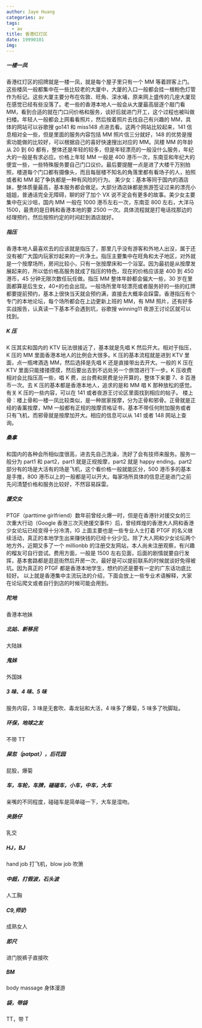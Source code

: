 ```yaml
---
author: Jaye Huang
categories: av
tags: 
  - av
title: 香港红灯区
date: 19990101
img:
---
```


##### 一楼一凤

香港红灯区的招牌就是一楼一凤，就是每个屋子里只有一个 MM 等着顾客上门。这些楼凤一般都集中在一些比较老的大厦中，大厦的入口一般都会挂一根粉色灯管作为标记。这些大厦主要分布在佐敦、旺角、深水埔，原来网上盛传的几座大厦现在感觉已经有些没落了。老一些的香港本地人一般会从大厦最高层逐个敲门看 MM，看到合适的就在门口问价格和服务，谈好后就进门开工，这个过程也被叫做扫楼。年轻人一般都会上网看看照片，然后按着照片去找自己有兴趣的 MM，具体的网站可以谷歌搜 go141 和 miss148 点进去看。这两个网站比较起来，141 信息相对全一些，但是里面的服务内容包括 MM 照片信三分就好，148 的优势是搜索功能做的比较好，可以根据自己的喜好快速搜出对应的 MM。凤楼 MM 的年龄从 20 到 60 都有，整体还是年轻的较多，但是年轻漂亮的一般没什么服务，年纪大的一般是有求必应。价格上年轻 MM 一般是 400 港币一次，东南亚和年纪大的便宜一些，一些特殊服务要自己门口议价。最后要提醒一点是进了大楼千万别拍照，楼道每个门口都有摄像头，而且每层楼不知名的角落里都有看场子的人，拍照或者和 MM 起了争执都是一种有风险的行为。
美少女：基本等同于国内的酒店妹，整体质量最高，基本服务都会做足。大部分酒店妹都是旅游签证过来的漂亮小姐姐，普通话完全无障碍，聊的好了加个 VX 说不定会有更多的故事。美少女主要集中在尖沙咀，国内 MM 一般在 1000 港币左右一次，东南亚 800 左右，大洋马 1500，最贵的是日韩和香港本地的要 2500 一次。具体流程就是打电话找那边的经理预约，然后按照约定的时间赶到酒店就好。

##### 指压

香港本地人最喜欢去的应该就是指压了，那里几乎没有游客和外地人出没，属于还没有被广大国内玩家炒起来的一片净土。指压主要集中在旺角和太子地区，对外就是一个按摩场所，房间比较小，只有一张按摩床和一个浴室。因为最初是从按摩发展起来的，所以低价格高服务就成了指压的特色，现在的价格应该是 400 到 450 港币，45 分钟无限次数任玩任做。指压 MM 整体年龄都会偏大一些，30 岁在里面都算是后生女，40+的也会出现。一般场所里年轻漂亮或者服务好的一些的红牌都要提前预约，基本上很快当天就会预约满，直接去大概率会踩雷。香港指压有个专门的本地论坛，每个场所都会在上边更新上班的 MM，有 MM 照片，还有好多实战报告，认真读一下基本不会遇到坑，谷歌搜 winning11 夜游王讨论区就可以找到。

##### K 压

K 压其实和国内的 KTV 玩法很接近了，基本就是先唱 K 然后开大。相对于指压，K 压的 MM 里面香港本地人的比例会大很多。K 压的基本流程就是进到 KTV 里面，点一瓶啤酒选 MM，然后选择是先唱 K 还是直接带出去开大。一般的 K 压在 KTV 里面只能搂搂摸摸，然后要出去到不远处另一个旅馆进行下一步。K 压收费相对会比指压高一些，唱 K 费，出台费和房费是分开算的，整体下来要 7、8 百港币一次。去 K 压的基本都是香港本地人，追求的是和 MM 唱 K 那种放松的感觉。有关 K 压的一些内容，可以在 141 或者夜游王讨论区里面找到相应的帖子。
楼上骨：楼上骨和一楼一凤比较类似，是一种居家按摩，分为正骨和邪骨。正骨就是正经的香薰按摩，MM 一般都有正规的按摩资格证书，基本不带任何附加服务或者只有飞机，而邪骨就是按摩加开大。相应的信息可以从 141 或者 148 网站上查询。

##### 桑拿

和国内的各种会所相似度很高，进去先自己洗澡，洗好了会有技师来服务。服务一般分为 part1 和 part2，part1 就是正规按摩，part2 就是 happy ending。part2 部分有的场是大活有的场是飞机，这个看价格一般就能区分，500 港币多的基本是手推，800 港币以上的一般都是可以开大。每家场所具体的信息还是进门之前先问清楚价格和服务比较好，不然容易踩雷。

##### 援交女

PTGF（parttime girlfriend）数年前曾经火爆一时，但是在香港针对援交女的三次重大行动（Google 香港三次灭绝援交事件）后，曾经辉煌的香港大人网和香港少女论坛已经变得十分冷清，IG 上面主要也是一些专业人士打着 PTGF 的名义继续活动，真正的本地学生出来赚快钱的已经十分少见。除了大人网和少女论坛两个地方外，近期又多了一个 millionbb 的注册交友网站，本人尚未注册观察，有兴趣的榴友可自行尝试。费用方面，一般是 1500 左右见面，后面的剧情就要自行发挥，基本套路都是逛逛街然后开房一次，最好是可以提前联系的时候就谈好免得被坑。因为真正的 PTGF 都是香港本地学生，想约的还是要有一定的广东话功底比较好。
以上就是香港集中主流玩法的介绍，下面会放上一些专业术语解释，大家在论坛爬文或者自行到店的时候可能会用到。

##### 陀地

香港本地妹

##### 北姑、新移民

大陆妹

##### 鬼妹

外国妹

##### 3 味、4 味、5 味

服务内容，3 味是无套吹、毒龙钻和大活，4 味多了爆菊，5 味多了吮脚趾。

##### 环保，地球之友

不带 TT

##### 屎忽（patpat），后花园

屁股，爆菊

##### 车，车轮，车牌，碰碰车，小车，中车，大车

亲嘴的不同程度，碰碰车是简单碰一下，大车是湿吻。

##### 夹肠仔

乳交

##### HJ，BJ

hand job 打飞机，blow job 吹箫

##### 中超，打假波，石头波

人工胸

##### C9,师奶

成熟女人

##### 即尺

进门脱裤子直接吹

##### BM

body massage 身体漫游

##### 袋，带袋

TT，带 T
